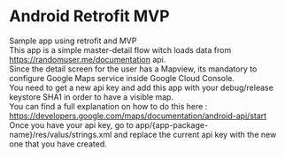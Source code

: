 # Android Retrofit MVP
Sample app using retrofit and MVP  
This app is a simple master-detail flow witch loads data from https://randomuser.me/documentation api.  
Since the detail screen for the user has a Mapview, its mandatory to configure Google Maps service inside Google Cloud Console.  
You need to get a new api key and add this app with your debug/release keystore SHA1 in order to have a visible map.  
You can find a full explanation on how to do this here : https://developers.google.com/maps/documentation/android-api/start  
Once you have your api key, go to app/{app-package-name}/res/valus/strings.xml and replace the current api key with the new one that you have created.  

